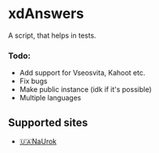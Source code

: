 # xdAnswers
A script, that helps in tests.

### Todo:
- Add support for Vseosvita, Kahoot etc.
- Fix bugs
- Make public instance (idk if it's possible)
- Multiple languages

## Supported sites
- [🇺🇦NaUrok](https://naurok.com.ua)


